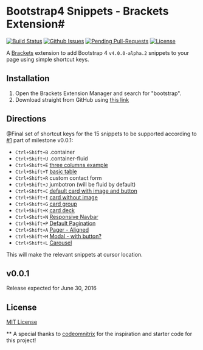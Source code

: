 # Bootstrap4 Snippets - Brackets Extension#

[![Build Status](https://travis-ci.org/pikesley/githubbadges.svg)](https://travis-ci.or/gpikesley/githubbadges)
[![Github Issues](http://githubbadges.herokuapp.com/pikesley/githubbadges/issues.svg)](https://github.com/djsiddz/bootstrap4-snippets/issues)
[![Pending Pull-Requests](http://githubbadges.herokuapp.com/pikesley/githubbadges/pulls.svg)](https://github.com/djsiddz/bootstrap4-snippets/pulls)
[![License](http://img.shields.io/:license-mit-blue.svg)](http://pikesley.mit-license.org)

A [Brackets](http://brackets.io/) extension to add Bootstrap 4 `v4.0.0-alpha.2` snippets to your page using simple shortcut keys.

## Installation ##
1. Open the Brackets Extension Manager and search for "bootstrap".
2. Download straight from GitHub using [this link](https://github.com/djsiddz/bootstrap4-snippets/archive/master.zip)

## Directions ##
@Final set of shortcut keys for the 15 snippets to be supported according to [#1](https://github.com/djsiddz/bootstrap4-snippets/issues/1) part of milestone v0.0.1:

* `Ctrl+Shift+B` .container
* `Ctrl+Shift+U` .container-fluid
* `Ctrl+Shift+E` [three columns example](http://v4-alpha.getbootstrap.com/layout/grid/#quick-start-example)
* `Ctrl+Shift+T` [basic table](http://v4-alpha.getbootstrap.com/content/tables/#basic-example)
* `Ctrl+Shift+R` custom contact form
* `Ctrl+Shift+J` jumbotron (will be fluid by default)
* `Ctrl+Shift+C` [default card with image and button](http://v4-alpha.getbootstrap.com/components/card/#example)
* `Ctrl+Shift+I` [card without image](http://v4-alpha.getbootstrap.com/components/card/#content-types)
* `Ctrl+Shift+G` [card group](http://v4-alpha.getbootstrap.com/components/card/#groups)
* `Ctrl+Shift+K` [card deck](http://v4-alpha.getbootstrap.com/components/card/#decks)
* `Ctrl+Shift+N` [Responsive Navbar](http://v4-alpha.getbootstrap.com/components/navbar/#collapsible-content)
* `Ctrl+Shift+P` [Default Pagination](http://v4-alpha.getbootstrap.com/components/pagination/#default-pagination)
* `Ctrl+Shift+A` [Pager - Aligned](http://v4-alpha.getbootstrap.com/components/pagination/#pager)
* `Ctrl+Shift+M` [Modal - with button?](http://v4-alpha.getbootstrap.com/components/modal/)
* `Ctrl+Shift+L` [Carousel](http://v4-alpha.getbootstrap.com/components/carousel/#example)

This will make the relevant snippets at cursor location.

## v0.0.1 ##
Release expected for June 30, 2016

## License ##
[MIT License](LICENSE)

** A special thanks to [codeomnitrix](https://github.com/codeomnitrix/) for the inspiration and starter code for this project!

